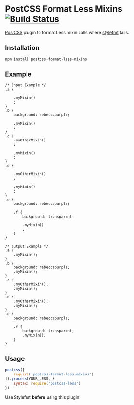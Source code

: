 # PostCSS Format Less Mixins [![Build Status][ci-img]][ci]

[PostCSS] plugin to format Less mixin calls where [stylefmt] fails.

[stylefmt]: https://github.com/morishitter/stylefmt
[PostCSS]:  https://github.com/postcss/postcss
[ci-img]:   https://travis-ci.org/frontendauteur/postcss-format-less-mixins.svg
[ci]:       https://travis-ci.org/frontendauteur/postcss-format-less-mixins

## Installation

```js
npm install postcss-format-less-mixins
```

## Example

```less
/* Input Example */
.a {

    .myMixin()
    ;
}
.b {
    background: rebeccapurple;

    .myMixin()
    ;
}
.c {
    .myOtherMixin()
    ;

    .myMixin()
    ;
}
.d {

    .myOtherMixin()
    ;

    .myMixin()
    ;
}
.e {
    background: rebeccapurple;

    .f {
        background: transparent;

        .myMixin()
        ;
    }
}
```

```less
/* Output Example */
.a {
    .myMixin();
}
.b {
    background: rebeccapurple;
    .myMixin();
}
.c {
    .myOtherMixin();
    .myMixin();
}
.d {
    .myOtherMixin();
    .myMixin();
}
.e {
    background: rebeccapurple;

    .f {
        background: transparent;
        .myMixin();
    }
}
```

## Usage

```js
postcss([
    require('postcss-format-less-mixins')
]).process(YOUR_LESS, {
    syntax: require('postcss-less')
})
```

Use Stylefmt **before** using this plugin.